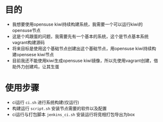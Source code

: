 目的
=============

* 我想要使用opensuse kiwi持续构建系统，我需要一个可以运行kiwi的opensuse节点
* 这是个鸡跟蛋的问题，我需要先有一个基本的系统，这个是节点基本系统vagrant构建源码
* 将来目标是使用这个基础节点创建出这个基础节点，用opensuse kiwi持续构建opensese kiwi节点
* 目前我还不能使用kiwi生成opensuse kiwi镜像，所以先使用vagrant创建，借助外力创建鸡，让其生蛋


使用步骤
============

* ci运行 `ci.sh` 进行系统构建(仅运行)
* 构建运行 `script.sh` 安装节点需要的软件以及配置
* ci运行与打包脚本 `jenkins_ci.sh` 安装运行将竞相打包导出为box